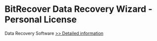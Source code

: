 # BitRecover Data Recovery Wizard - Personal License
Data Recovery Software
[>> Detailed information](https://secure.shareit.com/shareit/product.html?productid=300900414&affiliateid=200057808)